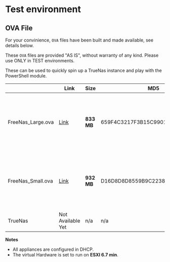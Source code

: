 # Test environment
## OVA File

For your convinience, `OVA` files have been built and made available, see details below.

These `OVA` files are provided "AS IS", without warranty of any kind. Please use ONLY in TEST environments.

These can be used to quickly spin up a TrueNas instance and play with the PowerShell module.

||Link|Size|MD5|Specs|
|---|---|---|---|---|
|FreeNas_Large.ova     |[Link](https://www.dropbox.com/s/gcd06u23fxnx94x/FreeNas_Large.ova?dl=0)         |**833 MB** |659F4C3217F3B15C99011B508F67ED15|16GB Memory / 4vCpu <br>Disks: #1 OS 30GB #2 iSCSI 50GB|
|FreeNas_Small.ova     |[Link](https://www.dropbox.com/s/iqwzjvf3fq1cqfm/FreeNas_Small.ova?dl=0)         |**932 MB**|D16D8D8D8559B9C223859311FF3F38EE|4GB Memory / 2vCpu <br>Disks: #1 OS 30GB #2 iSCSI 50GB|
|TrueNas     |  Not Available Yet  | n/a |  n/a  |n/a|

**Notes**
* All appliances are configured in DHCP.
* The virtual Hardware is set to run on **ESXI 6.7 min**.